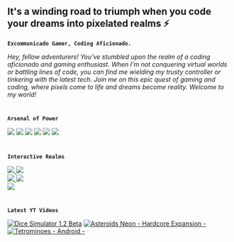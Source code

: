 ## It's a winding road to triumph when you code your dreams into pixelated realms ⚡

**`Excommunicado Gamer, Coding Aficionado.`**

<em>Hey, fellow adventurers! You've stumbled upon the realm of a coding aficionado and gaming enthusiast. When I'm not conquering virtual worlds or battling lines of code, you can find me wielding my trusty controller or tinkering with the latest tech. Join me on this epic quest of gaming and coding, where pixels come to life and dreams become reality. Welcome to my world! </em>

#

**`Arsenal of Power`**

<div>
<img src = "https://img.shields.io/badge/Unity-%23222324?style=plastic&logo=Unity">
<img src = "https://img.shields.io/badge/C_%23-%23222324?style=plastic&logo=csharp">
<img src = "https://img.shields.io/badge/HTML5-%23222324?style=plastic&logo=html5&logoColor=%23E34F26">
<img src = "https://img.shields.io/badge/CSS3-%23222324?style=plastic&logo=css3&logoColor=%231572B6">
<img src = "https://img.shields.io/badge/Python-%23222324?style=plastic&logo=python&logoColor=%23ECD53F">
<img src = "https://img.shields.io/badge/Git-%23222324?style=plastic&logo=Git&logoColor=%23F05032">
</div>

#

**`Interactive Realms`**

<div class="Games Section">
  <div class="Asteroids_Neon">
    <a href="https://play.google.com/store/apps/details?id=com.NoirRoad.AsteroidsNeon" target="_blank"> <img src = "https://img.shields.io/badge/Asteroids_Neon-%23222324?style=plastic&logo=android&logoColor=%233DDC84"> </a>
    <a href="https://noir-road-games.itch.io/asteroids-neon" target="_blank"> <img src = "https://img.shields.io/badge/Asteroids_Neon-%23222324?style=plastic&logo=itchdotio&logoColor=%23FA5C5C"> </a>
  </div>

  <div class="Dice_Simulator">
    <a href="https://play.google.com/store/apps/details?id=com.NoirRoad.DiceSimulator" target="_blank"> <img src = "https://img.shields.io/badge/Dice_Simulator-%23222324?style=plastic&logo=android&logoColor=%233DDC84"> </a>
    <a href="https://noir-road-games.itch.io/dice-simulator" target="_blank"> <img src = "https://img.shields.io/badge/Dice_Simulator-%23222324?style=plastic&logo=itchdotio&logoColor=%23FA5C5C"> </a>
  </div>

  <div class="Tetrominoes">
    <a href="https://noir-road-games.itch.io/tetrominoes" target="_blank"> <img src = "https://img.shields.io/badge/Tetrominoes-%23222324?style=plastic&logo=itchdotio&logoColor=%23FA5C5C"> </a>
  </div>
</div>

#

**`Latest YT Videos`**

<!-- BEGIN YOUTUBE-CARDS -->
[![Dice Simulator 1.2 Beta](https://ytcards.demolab.com/?id=EZwK6lLWlb8&title=Dice+Simulator+1.2+Beta&lang=en&timestamp=1655942546&background_color=%230d1117&title_color=%23ffffff&stats_color=%23dedede&width=250&border_radius=5 "Dice Simulator 1.2 Beta")](https://www.youtube.com/watch?v=EZwK6lLWlb8)
[![Asteroids Neon - Hardcore Expansion -](https://ytcards.demolab.com/?id=yrNj0xY69dY&title=Asteroids+Neon+-+Hardcore+Expansion+-&lang=en&timestamp=1650258809&background_color=%230d1117&title_color=%23ffffff&stats_color=%23dedede&width=250&border_radius=5 "Asteroids Neon - Hardcore Expansion -")](https://www.youtube.com/watch?v=yrNj0xY69dY)
[![Tetrominoes - Android -](https://ytcards.demolab.com/?id=teqaD_MAcC8&title=Tetrominoes+-+Android+-&lang=en&timestamp=1649283946&background_color=%230d1117&title_color=%23ffffff&stats_color=%23dedede&width=250&border_radius=5 "Tetrominoes - Android -")](https://www.youtube.com/watch?v=teqaD_MAcC8)
<!-- END YOUTUBE-CARDS -->
